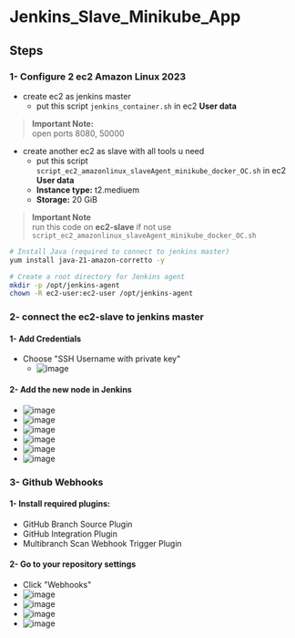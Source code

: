# Jenkins_Slave_Minikube_App

## Steps

### 1- Configure 2 ec2 Amazon Linux 2023
- create ec2 as jenkins master  
  - put this script `jenkins_container.sh` in ec2 **User data**
> **Important Note:**  
> open ports 8080, 50000

- create another ec2 as slave with all tools u need  
  - put this script `script_ec2_amazonlinux_slaveAgent_minikube_docker_OC.sh` in ec2 **User data**
  - **Instance type:** t2.mediuem
  - **Storage:** 20 GiB
> **Important Note**  
> run this code on **ec2-slave** if not use `script_ec2_amazonlinux_slaveAgent_minikube_docker_OC.sh`
```bash
# Install Java (required to connect to jenkins master)
yum install java-21-amazon-corretto -y

# Create a root directory for Jenkins agent
mkdir -p /opt/jenkins-agent
chown -R ec2-user:ec2-user /opt/jenkins-agent
```
### 2- connect the ec2-slave to jenkins master
#### 1- Add Credentials
  - Choose "SSH Username with private key"
    - ![image](https://github.com/user-attachments/assets/d7902d05-efab-4799-8fe5-3b361658c573)

#### 2- Add the new node in Jenkins
  - ![image](https://github.com/user-attachments/assets/d71a6ad3-6868-4629-bb27-d609e4cf2565)
  - ![image](https://github.com/user-attachments/assets/6f8b8f0c-a546-411a-8988-807fefef4a88)
  - ![image](https://github.com/user-attachments/assets/7eda5f67-3353-449d-b667-9e08c2cf4f1d)
  - ![image](https://github.com/user-attachments/assets/823ab945-f9e4-405b-8a40-664aec12cfde)
  - ![image](https://github.com/user-attachments/assets/23f841db-5732-4268-950a-360eb77b4f5f)
  - ![image](https://github.com/user-attachments/assets/e4960f75-b226-4540-94bb-12849a5f70ff)

### 3- Github Webhooks
#### 1- Install required plugins:
- GitHub Branch Source Plugin
- GitHub Integration Plugin
- Multibranch Scan Webhook Trigger Plugin

#### 2- Go to your repository settings
 - Click "Webhooks"
 - ![image](https://github.com/user-attachments/assets/a259bb7d-cda7-40bf-938e-a1a408c0eb83)
 - ![image](https://github.com/user-attachments/assets/bb66fe69-2303-456e-a27f-096584e22e06)
 - ![image](https://github.com/user-attachments/assets/fc9d72ca-ec19-4e1d-b695-a30493cb39c9)
 - ![image](https://github.com/user-attachments/assets/c50eaa1c-cc8c-423e-9d5b-dc49caffc9cc)






